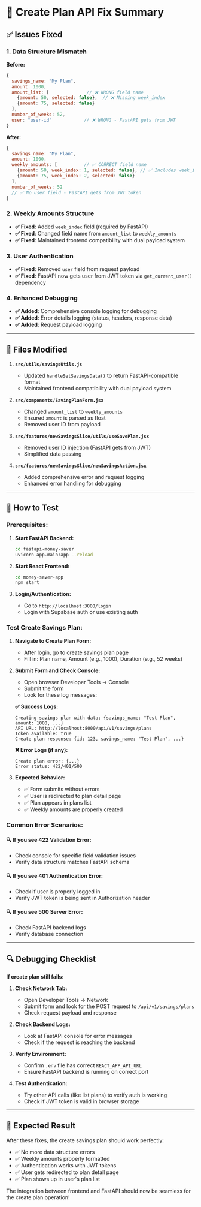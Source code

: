 # 🔧 Create Plan API Fix Summary

## ✅ **Issues Fixed**

### **1. Data Structure Mismatch**
**Before:**
```javascript
{
  savings_name: "My Plan",
  amount: 1000,
  amount_list: [              // ❌ WRONG field name
    {amount: 50, selected: false},  // ❌ Missing week_index
    {amount: 75, selected: false}
  ],
  number_of_weeks: 52,
  user: "user-id"            // ❌ WRONG - FastAPI gets from JWT
}
```

**After:**
```javascript
{
  savings_name: "My Plan",
  amount: 1000,
  weekly_amounts: [          // ✅ CORRECT field name  
    {amount: 50, week_index: 1, selected: false}, // ✅ Includes week_index
    {amount: 75, week_index: 2, selected: false}
  ],
  number_of_weeks: 52
  // ✅ No user field - FastAPI gets from JWT token
}
```

### **2. Weekly Amounts Structure**
- **✅ Fixed**: Added `week_index` field (required by FastAPI)
- **✅ Fixed**: Changed field name from `amount_list` to `weekly_amounts`
- **✅ Fixed**: Maintained frontend compatibility with dual payload system

### **3. User Authentication**
- **✅ Fixed**: Removed `user` field from request payload
- **✅ Fixed**: FastAPI now gets user from JWT token via `get_current_user()` dependency

### **4. Enhanced Debugging**
- **✅ Added**: Comprehensive console logging for debugging
- **✅ Added**: Error details logging (status, headers, response data)
- **✅ Added**: Request payload logging

---

## 📁 **Files Modified**

1. **`src/utils/savingsUtils.js`**
   - Updated `handleSetSavingsData()` to return FastAPI-compatible format
   - Maintained frontend compatibility with dual payload system

2. **`src/components/SavingPlanForm.jsx`**
   - Changed `amount_list` to `weekly_amounts`
   - Ensured `amount` is parsed as float
   - Removed user ID from payload

3. **`src/features/newSavingsSlice/utils/useSavePlan.jsx`**
   - Removed user ID injection (FastAPI gets from JWT)
   - Simplified data passing

4. **`src/features/newSavingsSlice/newSavingsAction.jsx`**
   - Added comprehensive error and request logging
   - Enhanced error handling for debugging

---

## 🧪 **How to Test**

### **Prerequisites:**
1. **Start FastAPI Backend:**
   ```bash
   cd fastapi-money-saver
   uvicorn app.main:app --reload
   ```

2. **Start React Frontend:**
   ```bash
   cd money-saver-app
   npm start
   ```

3. **Login/Authentication:**
   - Go to `http://localhost:3000/login`
   - Login with Supabase auth or use existing auth

### **Test Create Savings Plan:**

1. **Navigate to Create Plan Form:**
   - After login, go to create savings plan page
   - Fill in: Plan name, Amount (e.g., 1000), Duration (e.g., 52 weeks)

2. **Submit Form and Check Console:**
   - Open browser Developer Tools → Console
   - Submit the form
   - Look for these log messages:

   **✅ Success Logs:**
   ```
   Creating savings plan with data: {savings_name: "Test Plan", amount: 1000, ...}
   API URL: http://localhost:8000/api/v1/savings/plans
   Token available: true
   Create plan response: {id: 123, savings_name: "Test Plan", ...}
   ```

   **❌ Error Logs (if any):**
   ```
   Create plan error: {...}
   Error status: 422/401/500
   ```

3. **Expected Behavior:**
   - ✅ Form submits without errors
   - ✅ User is redirected to plan detail page
   - ✅ Plan appears in plans list
   - ✅ Weekly amounts are properly created

### **Common Error Scenarios:**

#### **🔍 If you see 422 Validation Error:**
- Check console for specific field validation issues
- Verify data structure matches FastAPI schema

#### **🔍 If you see 401 Authentication Error:**
- Check if user is properly logged in
- Verify JWT token is being sent in Authorization header

#### **🔍 If you see 500 Server Error:**
- Check FastAPI backend logs
- Verify database connection

---

## 🔍 **Debugging Checklist**

**If create plan still fails:**

1. **Check Network Tab:**
   - Open Developer Tools → Network
   - Submit form and look for the POST request to `/api/v1/savings/plans`
   - Check request payload and response

2. **Check Backend Logs:**
   - Look at FastAPI console for error messages
   - Check if the request is reaching the backend

3. **Verify Environment:**
   - Confirm `.env` file has correct `REACT_APP_API_URL`
   - Ensure FastAPI backend is running on correct port

4. **Test Authentication:**
   - Try other API calls (like list plans) to verify auth is working
   - Check if JWT token is valid in browser storage

---

## 🎯 **Expected Result**

After these fixes, the create savings plan should work perfectly:
- ✅ No more data structure errors
- ✅ Weekly amounts properly formatted
- ✅ Authentication works with JWT tokens
- ✅ User gets redirected to plan detail page
- ✅ Plan shows up in user's plan list

The integration between frontend and FastAPI should now be seamless for the create plan operation!